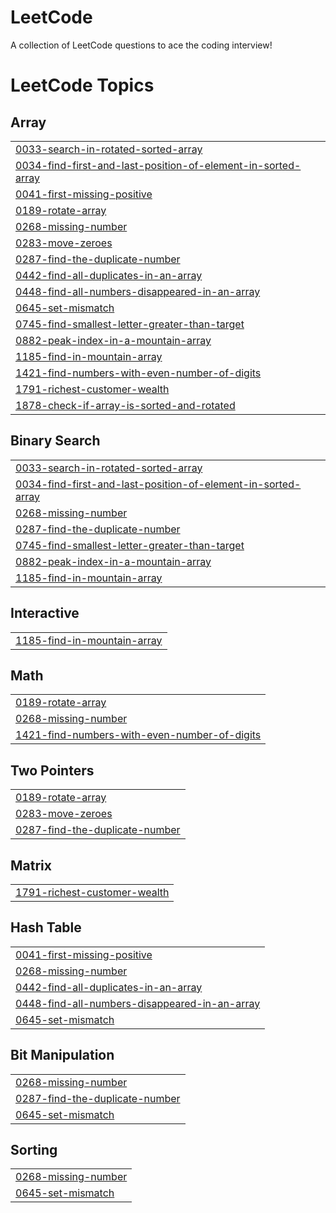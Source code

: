 # LeetCode
A collection of LeetCode questions to ace the coding interview!

<!---LeetCode Topics Start-->
# LeetCode Topics
## Array
|  |
| ------- |
| [0033-search-in-rotated-sorted-array](https://github.com/Cid-Kagenou-17/LeetCode/tree/master/0033-search-in-rotated-sorted-array) |
| [0034-find-first-and-last-position-of-element-in-sorted-array](https://github.com/Cid-Kagenou-17/LeetCode/tree/master/0034-find-first-and-last-position-of-element-in-sorted-array) |
| [0041-first-missing-positive](https://github.com/Cid-Kagenou-17/LeetCode/tree/master/0041-first-missing-positive) |
| [0189-rotate-array](https://github.com/Cid-Kagenou-17/LeetCode/tree/master/0189-rotate-array) |
| [0268-missing-number](https://github.com/Cid-Kagenou-17/LeetCode/tree/master/0268-missing-number) |
| [0283-move-zeroes](https://github.com/Cid-Kagenou-17/LeetCode/tree/master/0283-move-zeroes) |
| [0287-find-the-duplicate-number](https://github.com/Cid-Kagenou-17/LeetCode/tree/master/0287-find-the-duplicate-number) |
| [0442-find-all-duplicates-in-an-array](https://github.com/Cid-Kagenou-17/LeetCode/tree/master/0442-find-all-duplicates-in-an-array) |
| [0448-find-all-numbers-disappeared-in-an-array](https://github.com/Cid-Kagenou-17/LeetCode/tree/master/0448-find-all-numbers-disappeared-in-an-array) |
| [0645-set-mismatch](https://github.com/Cid-Kagenou-17/LeetCode/tree/master/0645-set-mismatch) |
| [0745-find-smallest-letter-greater-than-target](https://github.com/Cid-Kagenou-17/LeetCode/tree/master/0745-find-smallest-letter-greater-than-target) |
| [0882-peak-index-in-a-mountain-array](https://github.com/Cid-Kagenou-17/LeetCode/tree/master/0882-peak-index-in-a-mountain-array) |
| [1185-find-in-mountain-array](https://github.com/Cid-Kagenou-17/LeetCode/tree/master/1185-find-in-mountain-array) |
| [1421-find-numbers-with-even-number-of-digits](https://github.com/Cid-Kagenou-17/LeetCode/tree/master/1421-find-numbers-with-even-number-of-digits) |
| [1791-richest-customer-wealth](https://github.com/Cid-Kagenou-17/LeetCode/tree/master/1791-richest-customer-wealth) |
| [1878-check-if-array-is-sorted-and-rotated](https://github.com/Cid-Kagenou-17/LeetCode/tree/master/1878-check-if-array-is-sorted-and-rotated) |
## Binary Search
|  |
| ------- |
| [0033-search-in-rotated-sorted-array](https://github.com/Cid-Kagenou-17/LeetCode/tree/master/0033-search-in-rotated-sorted-array) |
| [0034-find-first-and-last-position-of-element-in-sorted-array](https://github.com/Cid-Kagenou-17/LeetCode/tree/master/0034-find-first-and-last-position-of-element-in-sorted-array) |
| [0268-missing-number](https://github.com/Cid-Kagenou-17/LeetCode/tree/master/0268-missing-number) |
| [0287-find-the-duplicate-number](https://github.com/Cid-Kagenou-17/LeetCode/tree/master/0287-find-the-duplicate-number) |
| [0745-find-smallest-letter-greater-than-target](https://github.com/Cid-Kagenou-17/LeetCode/tree/master/0745-find-smallest-letter-greater-than-target) |
| [0882-peak-index-in-a-mountain-array](https://github.com/Cid-Kagenou-17/LeetCode/tree/master/0882-peak-index-in-a-mountain-array) |
| [1185-find-in-mountain-array](https://github.com/Cid-Kagenou-17/LeetCode/tree/master/1185-find-in-mountain-array) |
## Interactive
|  |
| ------- |
| [1185-find-in-mountain-array](https://github.com/Cid-Kagenou-17/LeetCode/tree/master/1185-find-in-mountain-array) |
## Math
|  |
| ------- |
| [0189-rotate-array](https://github.com/Cid-Kagenou-17/LeetCode/tree/master/0189-rotate-array) |
| [0268-missing-number](https://github.com/Cid-Kagenou-17/LeetCode/tree/master/0268-missing-number) |
| [1421-find-numbers-with-even-number-of-digits](https://github.com/Cid-Kagenou-17/LeetCode/tree/master/1421-find-numbers-with-even-number-of-digits) |
## Two Pointers
|  |
| ------- |
| [0189-rotate-array](https://github.com/Cid-Kagenou-17/LeetCode/tree/master/0189-rotate-array) |
| [0283-move-zeroes](https://github.com/Cid-Kagenou-17/LeetCode/tree/master/0283-move-zeroes) |
| [0287-find-the-duplicate-number](https://github.com/Cid-Kagenou-17/LeetCode/tree/master/0287-find-the-duplicate-number) |
## Matrix
|  |
| ------- |
| [1791-richest-customer-wealth](https://github.com/Cid-Kagenou-17/LeetCode/tree/master/1791-richest-customer-wealth) |
## Hash Table
|  |
| ------- |
| [0041-first-missing-positive](https://github.com/Cid-Kagenou-17/LeetCode/tree/master/0041-first-missing-positive) |
| [0268-missing-number](https://github.com/Cid-Kagenou-17/LeetCode/tree/master/0268-missing-number) |
| [0442-find-all-duplicates-in-an-array](https://github.com/Cid-Kagenou-17/LeetCode/tree/master/0442-find-all-duplicates-in-an-array) |
| [0448-find-all-numbers-disappeared-in-an-array](https://github.com/Cid-Kagenou-17/LeetCode/tree/master/0448-find-all-numbers-disappeared-in-an-array) |
| [0645-set-mismatch](https://github.com/Cid-Kagenou-17/LeetCode/tree/master/0645-set-mismatch) |
## Bit Manipulation
|  |
| ------- |
| [0268-missing-number](https://github.com/Cid-Kagenou-17/LeetCode/tree/master/0268-missing-number) |
| [0287-find-the-duplicate-number](https://github.com/Cid-Kagenou-17/LeetCode/tree/master/0287-find-the-duplicate-number) |
| [0645-set-mismatch](https://github.com/Cid-Kagenou-17/LeetCode/tree/master/0645-set-mismatch) |
## Sorting
|  |
| ------- |
| [0268-missing-number](https://github.com/Cid-Kagenou-17/LeetCode/tree/master/0268-missing-number) |
| [0645-set-mismatch](https://github.com/Cid-Kagenou-17/LeetCode/tree/master/0645-set-mismatch) |
<!---LeetCode Topics End-->
